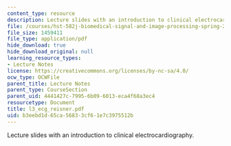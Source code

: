 ```yaml
---
content_type: resource
description: Lecture slides with an introduction to clinical electrocardiography.
file: /courses/hst-582j-biomedical-signal-and-image-processing-spring-2007/b3eebd1d65ca56833cf61e7c3975512b_l3_ecg_reisner.pdf
file_size: 1459411
file_type: application/pdf
hide_download: true
hide_download_original: null
learning_resource_types:
- Lecture Notes
license: https://creativecommons.org/licenses/by-nc-sa/4.0/
ocw_type: OCWFile
parent_title: Lecture Notes
parent_type: CourseSection
parent_uid: 4441427c-7995-6b09-6013-eca4f68a3ec4
resourcetype: Document
title: l3_ecg_reisner.pdf
uid: b3eebd1d-65ca-5683-3cf6-1e7c3975512b
---
```

Lecture slides with an introduction to clinical electrocardiography.